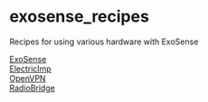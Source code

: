 # exosense_recipes
Recipes for using various hardware with ExoSense

[ExoSense](ExoSense/README.md)<br>
[ElectricImp](ElectricImp/README.md)\
[OpenVPN](OpenVPN/README.md)\
[RadioBridge](RadioBridge/README.md)
